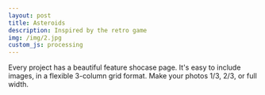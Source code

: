 ```yaml
---
layout: post
title: Asteroids
description: Inspired by the retro game
img: /img/2.jpg
custom_js: processing
---
```


Every project has a beautiful feature shocase page. It's easy to include images, in a flexible 3-column grid format. Make your photos 1/3, 2/3, or full width.



<canvas data-processing-sources="/resources/Asteroids.pde" width="1000" height="700"></canvas>
